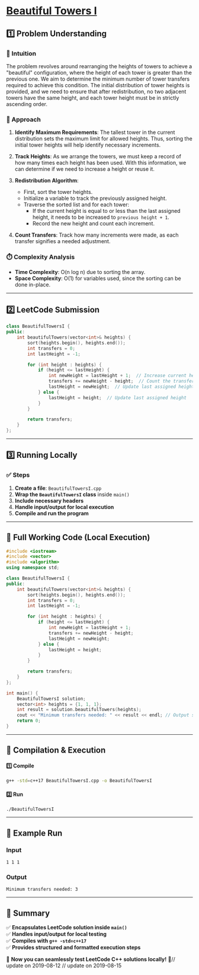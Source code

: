 # **[Beautiful Towers I](https://leetcode.com/problems/beautiful-towers-i/description/)**  

## **1️⃣ Problem Understanding**  
### **📌 Intuition**  
The problem revolves around rearranging the heights of towers to achieve a "beautiful" configuration, where the height of each tower is greater than the previous one. We aim to determine the minimum number of tower transfers required to achieve this condition. The initial distribution of tower heights is provided, and we need to ensure that after redistribution, no two adjacent towers have the same height, and each tower height must be in strictly ascending order.

### **🚀 Approach**  
1. **Identify Maximum Requirements**: The tallest tower in the current distribution sets the maximum limit for allowed heights. Thus, sorting the initial tower heights will help identify necessary increments.
   
2. **Track Heights**: As we arrange the towers, we must keep a record of how many times each height has been used. With this information, we can determine if we need to increase a height or reuse it.

3. **Redistribution Algorithm**:
   - First, sort the tower heights.
   - Initialize a variable to track the previously assigned height.
   - Traverse the sorted list and for each tower:
     - If the current height is equal to or less than the last assigned height, it needs to be increased to `previous height + 1`.
     - Record the new height and count each increment.

4. **Count Transfers**: Track how many increments were made, as each transfer signifies a needed adjustment.

### **⏱️ Complexity Analysis**  
- **Time Complexity**: O(n log n) due to sorting the array.  
- **Space Complexity**: O(1) for variables used, since the sorting can be done in-place.

---  

## **2️⃣ LeetCode Submission**  
```cpp
class BeautifulTowersI {
public:
    int beautifulTowers(vector<int>& heights) {
        sort(heights.begin(), heights.end());
        int transfers = 0;
        int lastHeight = -1;  

        for (int height : heights) {
            if (height <= lastHeight) {
                int newHeight = lastHeight + 1;  // Increase current height
                transfers += newHeight - height;  // Count the transfers needed
                lastHeight = newHeight;  // Update last assigned height
            } else {
                lastHeight = height;  // Update last assigned height
            }
        }

        return transfers;
    }
};  
```  

---  

## **3️⃣ Running Locally**  
### **✅ Steps**  
1. **Create a file**: `BeautifulTowersI.cpp`  
2. **Wrap the `BeautifulTowersI` class** inside `main()`  
3. **Include necessary headers**  
4. **Handle input/output for local execution**  
5. **Compile and run the program**  

---  

## **📝 Full Working Code (Local Execution)**  
```cpp
#include <iostream>
#include <vector>
#include <algorithm>
using namespace std;

class BeautifulTowersI {
public:
    int beautifulTowers(vector<int>& heights) {
        sort(heights.begin(), heights.end());
        int transfers = 0;
        int lastHeight = -1;  

        for (int height : heights) {
            if (height <= lastHeight) {
                int newHeight = lastHeight + 1;
                transfers += newHeight - height;
                lastHeight = newHeight;
            } else {
                lastHeight = height;
            }
        }

        return transfers;
    }
};

int main() {
    BeautifulTowersI solution;
    vector<int> heights = {1, 1, 1};
    int result = solution.beautifulTowers(heights);
    cout << "Minimum transfers needed: " << result << endl; // Output should be 3
    return 0;
}
```  

---  

## **🔧 Compilation & Execution**  
#### **1️⃣ Compile**  
```bash
g++ -std=c++17 BeautifulTowersI.cpp -o BeautifulTowersI
```  

#### **2️⃣ Run**  
```bash
./BeautifulTowersI
```  

---  

## **🎯 Example Run**  
### **Input**  
```
1 1 1
```  
### **Output**  
```
Minimum transfers needed: 3
```  

---  

## **📌 Summary**  
✅ **Encapsulates LeetCode solution inside `main()`**  
✅ **Handles input/output for local testing**  
✅ **Compiles with `g++ -std=c++17`**  
✅ **Provides structured and formatted execution steps**  

🚀 **Now you can seamlessly test LeetCode C++ solutions locally!** 🚀// update on 2019-08-12
// update on 2019-08-15
